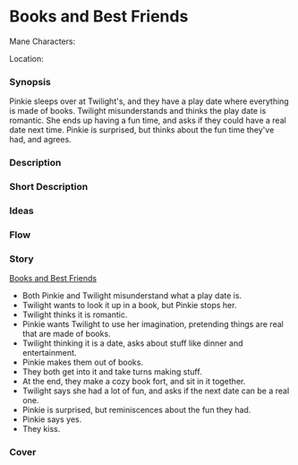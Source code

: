 # Books and Best Friends

Mane Characters: 

Location: 

### Synopsis
Pinkie sleeps over at Twilight's, and they have a play date where everything is made of books. Twilight misunderstands and thinks the play date is romantic. She ends up having a fun time, and asks if they could have a real date next time. Pinkie is surprised, but thinks about the fun time they've had, and agrees.

### Description


### Short Description


### Ideas


### Flow


### Story
[Books and Best Friends](./books-and-best-friends.md)
 - Both Pinkie and Twilight misunderstand what a play date is.
 - Twilight wants to look it up in a book, but Pinkie stops her.
 - Twilight thinks it is romantic.
 - Pinkie wants Twilight to use her imagination, pretending things are real that are made of books.
 - Twilight thinking it is a date, asks about stuff like dinner and entertainment.
 - Pinkie makes them out of books.
 - They both get into it and take turns making stuff.
 - At the end, they make a cozy book fort, and sit in it together.
 - Twilight says she had a lot of fun, and asks if the next date can be a real one.
 - Pinkie is surprised, but reminiscences about the fun they had.
 - Pinkie says yes.
 - They kiss.

### Cover

